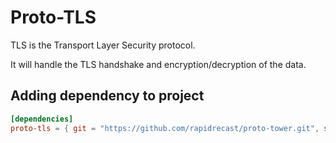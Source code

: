 # Proto-TLS

TLS is the Transport Layer Security protocol.

It will handle the TLS handshake and encryption/decryption of the data.


## Adding dependency to project

```toml
[dependencies]
proto-tls = { git = "https://github.com/rapidrecast/proto-tower.git", subdir = "proto-tls" }
```
